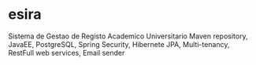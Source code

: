 # esira
Sistema de Gestao de Registo Academico Universitario
Maven repository, JavaEE, PostgreSQL, Spring Security, Hibernete JPA, Multi-tenancy, RestFull web services, Email sender
